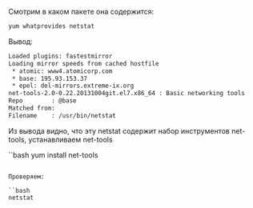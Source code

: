 Смотрим в каком пакете она содержится:

```bash
yum whatprovides netstat
```

Вывод:

```bash
Loaded plugins: fastestmirror
Loading mirror speeds from cached hostfile
 * atomic: www4.atomicorp.com
 * base: 195.93.153.37
 * epel: del-mirrors.extreme-ix.org
net-tools-2.0-0.22.20131004git.el7.x86_64 : Basic networking tools
Repo        : @base
Matched from:
Filename    : /usr/bin/netstat
```

Из вывода видно, что эту netstat содержит набор инструментов net-tools, устанавливаем net-tools

``bash
yum install net-tools
```

Проверяем:

``bash
netstat
```